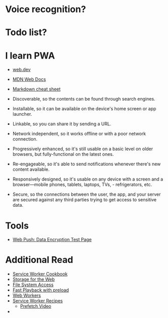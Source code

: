 # Voice recognition?
# Todo list?

# I learn PWA
- [web.dev](https://web.dev/)
- [MDN Web Docs](https://developer.mozilla.org/en-US/docs/Web/Progressive_web_apps)
- [Markdown cheat sheet](https://www.markdownguide.org/cheat-sheet/)

- Discoverable, so the contents can be found through search engines.
- Installable, so it can be available on the device's home screen or app launcher.
- Linkable, so you can share it by sending a URL.
- Network independent, so it works offline or with a poor network connection.
- Progressively enhanced, so it's still usable on a basic level on older browsers, but fully-functional on the latest ones.
- Re-engageable, so it's able to send notifications whenever there's new content available.
- Responsively designed, so it's usable on any device with a screen and a browser—mobile phones, tablets, laptops, TVs, - refrigerators, etc.
- Secure, so the connections between the user, the app, and your server are secured against any third parties trying to get access to sensitive data.

# Tools
- [Web Push: Data Encryption Test Page](https://jrconlin.github.io/WebPushDataTestPage/)

# Additional Read
- [Service Worker Cookbook](https://github.com/mozilla/serviceworker-cookbook)
- [Storage for the Web](https://web.dev/storage-for-the-web/)
- [File System Access](https://web.dev/file-system-access/)
- [Fast Playback with preload](https://web.dev/fast-playback-with-preload/)
- [Web Workers](https://developer.mozilla.org/en-US/docs/Web/API/Web_Workers_API)
- [Service Worker Recipes](https://googlechrome.github.io/samples/service-worker/)
  - [Prefetch Video](https://googlechrome.github.io/samples/service-worker/prefetch-video/)
- 